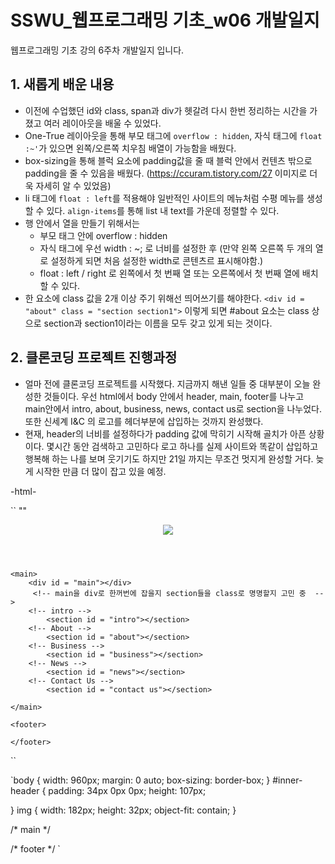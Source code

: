 # SSWU_웹프로그래밍 기초_w06 개발일지
웹프로그래밍 기초 강의 6주차 개발일지 입니다.


       
## 1. 새롭게 배운 내용

- 이전에 수업했던 id와 class, span과 div가 헷갈려 다시 한번 정리하는 시간을 가졌고 여러 레이아웃을 배울 수 있었다. 
- One-True 레이아웃을 통해 부모 태그에 `overflow : hidden`, 자식 태그에 `float :~'`가 있으면 왼쪽/오른쪽 치우침 배열이 가능함을 배웠다. 
- box-sizing을 통해 블럭 요소에 padding값을 줄 때 블럭 안에서 컨텐츠 밖으로 padding을 줄 수 있음을 배웠다. (https://ccuram.tistory.com/27 이미지로 더욱 자세히 알 수 있었음)
- li 태그에 `float : left`를 적용해야 일반적인 사이트의 메뉴처럼 수평 메뉴를 생성할 수 있다. `align-items`를 통해 list 내 text를 가운데 정렬할 수 있다. 
- 행 안에서 열을 만들기 위해서는 
  - 부모 태그 안에 overflow : hidden 
  - 자식 태그에 우선 width : ~; 로 너비를 설정한 후 (만약 왼쪽 오른쪽 두 개의 열로 설정하게 되면 처음 설정한 width로 콘텐츠르 표시해야함.)
  - float : left / right 로 왼쪽에서 첫 번째 열 또는 오른쪽에서 첫 번째 열에 배치할 수 있다. 
- 한 요소에 class 값을 2개 이상 주기 위해선 띄어쓰기를 해야한다. `<div id = "about" class = "section section1">` 이렇게 되면 #about 요소는 class 상으로 section과 section1이라는 이름을 모두 갖고 있게 되는 것이다.  

## 2. 클론코딩 프로젝트 진행과정 
- 얼마 전에 클론코딩 프로젝트를 시작했다. 지금까지 해낸 일들 중 대부분이 오늘 완성한 것들이다. 우선 html에서 body 안에서 header, main, footer를 나누고 main안에서 intro, about, business, news, contact us로 section을 나누었다. 또한 신세계 I&C 의 로고를 헤더부분에 삽입하는 것까지 완성했다. 
- 현재, header의 너비를 설정하다가 padding 값에 막히기 시작해 골치가 아픈 상황이다. 몇시간 동안 검색하고 고민하다 로고 하나를 실제 사이트와 똑같이 삽입하고 행복해 하는 나를 보며 웃기기도 하지만 21일 까지는 무조건 멋지게 완성할 거다. 늦게 시작한 만큼 더 많이 잡고 있을 예정.  

-html- 


`` <head>
    <meta charset="UTF-8">
    <meta http-equiv="X-UA-Compatible" content="IE=edge">
    <meta name="viewport" content="width=device-width, initial-scale=1.0">
    <link rel="stylesheet" href="https://cdn.jsdelivr.net/npm/reset-css@5.0.1/reset.min.css">
    <title> web-basics_clonecoding</title>
    <link rel="stylesheet" href="https://fonts.googleapis.com/icon?family=Material+Icons">
    <!-- Google icon 사용 하기 위해 -->
    <link rel="stylesheet" href="./css/main.css">
    <!-- css 연결 -->
    "<script defer src="./js/index.js"></script>"
    <!-- js 연결 -->
</head>

<body>
    <header>
        <div id = "header"></div>
        <div id = "inner-header"></div>
            <span id = "logo">
            <!-- <a href = "내가 만든 사이트" 아래에 함께 넣어서 로고 누르면 사이트로 이동할 수 있도록 -->
            <img id src ="https://shinsegae-inc.com/images/common/logo_sinc.png">
            </span>    
    </header>

    <main>
        <div id = "main"></div>
         <!-- main을 div로 한꺼번에 잡을지 section들을 class로 명명할지 고민 중  -->
        <!-- intro -->
            <section id = "intro"></section>
        <!-- About -->
            <section id = "about"></section>
        <!-- Business -->
            <section id = "business"></section>
        <!-- News -->
            <section id = "news"></section>
        <!-- Contact Us -->
            <section id = "contact us"></section>

    </main>

    <footer>

    </footer>
</body>
</html>``




`body {
        width: 960px; 
        margin: 0 auto;
        box-sizing: border-box;
}
#inner-header {
    padding: 34px 0px 0px;
    height: 107px;
    
}
img {
    width: 182px;
    height: 32px;
    object-fit: contain;
}


/* main */

/* footer */
`
